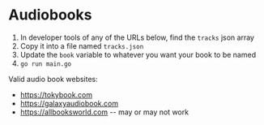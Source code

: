 # Audiobooks

1. In developer tools of any of the URLs below, find the `tracks` json array
2. Copy it into a file named `tracks.json`
3. Update the `book` variable to whatever you want your book to be named
4. `go run main.go`

Valid audio book websites:

- <https://tokybook.com>
- <https://galaxyaudiobook.com>
- <https://allbooksworld.com> -- may or may not work
